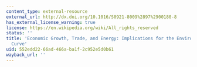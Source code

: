 ```yaml
---
content_type: external-resource
external_url: http://dx.doi.org/10.1016/S0921-8009%2897%2900180-8
has_external_license_warning: true
license: https://en.wikipedia.org/wiki/All_rights_reserved
status: ''
title: 'Economic Growth, Trade, and Energy: Implications for the Environmental Kuznets
  Curve'
uid: 552edd22-66ad-466a-ba1f-2c952e5d0b61
wayback_url: ''
---
```

